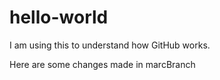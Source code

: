 # hello-world

I am using this to understand how GitHub works.

Here are some changes made in marcBranch
